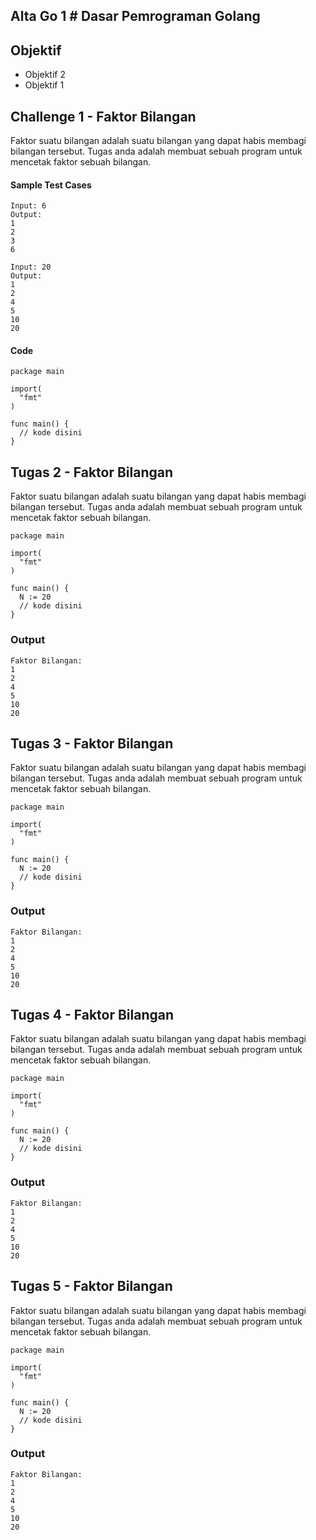 ## Alta Go 1 # Dasar Pemrograman Golang

## Objektif

- Objektif 2
- Objektif 1

## Challenge 1 - Faktor Bilangan

Faktor suatu bilangan adalah suatu bilangan yang dapat habis membagi bilangan tersebut. Tugas anda adalah membuat sebuah program untuk mencetak faktor sebuah bilangan.

#### Sample Test Cases
```
Input: 6
Output:
1
2
3
6

Input: 20
Output:
1
2
4
5
10
20
```
#### Code
```golang
package main

import(
  "fmt"
)

func main() {
  // kode disini
}
```

## Tugas 2 - Faktor Bilangan

Faktor suatu bilangan adalah suatu bilangan yang dapat habis membagi bilangan tersebut. Tugas anda adalah membuat sebuah program untuk mencetak faktor sebuah bilangan.

```golang
package main

import(
  "fmt"
)

func main() {
  N := 20
  // kode disini
}
```

### Output

```
Faktor Bilangan:
1
2
4
5
10
20
```

## Tugas 3 - Faktor Bilangan

Faktor suatu bilangan adalah suatu bilangan yang dapat habis membagi bilangan tersebut. Tugas anda adalah membuat sebuah program untuk mencetak faktor sebuah bilangan.

```golang
package main

import(
  "fmt"
)

func main() {
  N := 20
  // kode disini
}
```

### Output

```
Faktor Bilangan:
1
2
4
5
10
20
```

## Tugas 4 - Faktor Bilangan

Faktor suatu bilangan adalah suatu bilangan yang dapat habis membagi bilangan tersebut. Tugas anda adalah membuat sebuah program untuk mencetak faktor sebuah bilangan.

```golang
package main

import(
  "fmt"
)

func main() {
  N := 20
  // kode disini
}
```

### Output

```
Faktor Bilangan:
1
2
4
5
10
20
```

## Tugas 5 - Faktor Bilangan

Faktor suatu bilangan adalah suatu bilangan yang dapat habis membagi bilangan tersebut. Tugas anda adalah membuat sebuah program untuk mencetak faktor sebuah bilangan.

```golang
package main

import(
  "fmt"
)

func main() {
  N := 20
  // kode disini
}
```

### Output

```
Faktor Bilangan:
1
2
4
5
10
20
```
